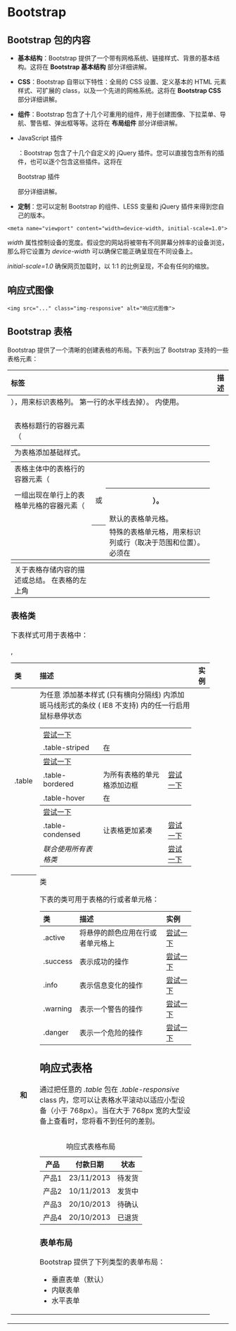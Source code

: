 # Bootstrap 



## Bootstrap 包的内容

- **基本结构**：Bootstrap 提供了一个带有网格系统、链接样式、背景的基本结构。这将在 **Bootstrap 基本结构** 部分详细讲解。

- **CSS**：Bootstrap 自带以下特性：全局的 CSS 设置、定义基本的 HTML 元素样式、可扩展的 class，以及一个先进的网格系统。这将在 **Bootstrap CSS** 部分详细讲解。

- **组件**：Bootstrap 包含了十几个可重用的组件，用于创建图像、下拉菜单、导航、警告框、弹出框等等。这将在 **布局组件** 部分详细讲解。

- JavaScript 插件

  ：Bootstrap 包含了十几个自定义的 jQuery 插件。您可以直接包含所有的插件，也可以逐个包含这些插件。这将在

   

  Bootstrap 插件

   

  部分详细讲解。

  

- **定制**：您可以定制 Bootstrap 的组件、LESS 变量和 jQuery 插件来得到您自己的版本。





```
<meta name="viewport" content="width=device-width, initial-scale=1.0">
```

*width* 属性控制设备的宽度。假设您的网站将被带有不同屏幕分辨率的设备浏览，那么将它设置为 *device-width* 可以确保它能正确呈现在不同设备上。

*initial-scale=1.0* 确保网页加载时，以 1:1 的比例呈现，不会有任何的缩放。



## 响应式图像

```
<img src="..." class="img-responsive" alt="响应式图像">
```

## Bootstrap 表格

Bootstrap 提供了一个清晰的创建表格的布局。下表列出了 Bootstrap 支持的一些表格元素：

| 标签      | 描述                                                         |
| :-------- | :----------------------------------------------------------- |
| <table>   | 为表格添加基础样式。                                         |
| <thead>   | 表格标题行的容器元素（<tr>），用来标识表格列。 第一行的水平线去掉 |
| <tbody>   | 表格主体中的表格行的容器元素（<tr>）。                       |
| <tr>      | 一组出现在单行上的表格单元格的容器元素（<td> 或 <th>）。     |
| <td>      | 默认的表格单元格。                                           |
| <th>      | 特殊的表格单元格，用来标识列或行（取决于范围和位置）。必须在 <thead> 内使用。 |
| <caption> | 关于表格存储内容的描述或总结。  在表格的左上角               |



### 表格类

下表样式可用于表格中：

| 类                   | 描述                                            | 实例                                                         |
| :------------------- | :---------------------------------------------- | :----------------------------------------------------------- |
| .table               | 为任意 <table> 添加基本样式 (只有横向分隔线)    | [尝试一下](https://www.runoob.com/try/try.php?filename=trybs_ref_table&) |
| .table-striped       | 在 <tbody> 内添加斑马线形式的条纹 ( IE8 不支持) | [尝试一下](https://www.runoob.com/try/try.php?filename=trybs_ref_table-striped) |
| .table-bordered      | 为所有表格的单元格添加边框                      | [尝试一下](https://www.runoob.com/try/try.php?filename=trybs_ref_table-bordered) |
| .table-hover         | 在 <tbody> 内的任一行启用鼠标悬停状态           | [尝试一下](https://www.runoob.com/try/try.php?filename=trybs_ref_table-hover) |
| .table-condensed     | 让表格更加紧凑                                  | [尝试一下](https://www.runoob.com/try/try.php?filename=trybs_ref_table-condensed) |
| *联合使用所有表格类* |                                                 | [尝试一下](https://www.runoob.com/try/try.php?filename=trybs_ref_table-all) |







<tr>, <th> 和 <td> 类

下表的类可用于表格的行或者单元格：

| 类       | 描述                             | 实例                                                         |
| :------- | :------------------------------- | :----------------------------------------------------------- |
| .active  | 将悬停的颜色应用在行或者单元格上 | [尝试一下](https://www.runoob.com/try/try.php?filename=trybs_ref_tr_active) |
| .success | 表示成功的操作                   | [尝试一下](https://www.runoob.com/try/try.php?filename=trybs_ref_tr_success) |
| .info    | 表示信息变化的操作               | [尝试一下](https://www.runoob.com/try/try.php?filename=trybs_ref_tr_info) |
| .warning | 表示一个警告的操作               | [尝试一下](https://www.runoob.com/try/try.php?filename=trybs_ref_tr_warning) |
| .danger  | 表示一个危险的操作               | [尝试一下](https://www.runoob.com/try/try.php?filename=trybs_ref_tr_danger) |



## 响应式表格

通过把任意的 *.table* 包在 *.table-responsive* class 内，您可以让表格水平滚动以适应小型设备（小于 768px）。当在大于 768px 宽的大型设备上查看时，您将看不到任何的差别。

## 

<div class="table-responsive">   <table class="table">     <caption>响应式表格布局</caption>     <thead>       <tr>         <th>产品</th>         <th>付款日期</th>         <th>状态</th></tr>     </thead>     <tbody>       <tr>         <td>产品1</td>         <td>23/11/2013</td>         <td>待发货</td></tr>       <tr>         <td>产品2</td>         <td>10/11/2013</td>         <td>发货中</td></tr>       <tr>         <td>产品3</td>         <td>20/10/2013</td>         <td>待确认</td></tr>       <tr>         <td>产品4</td>         <td>20/10/2013</td>         <td>已退货</td></tr>     </tbody>   </table> </div>

### 表单布局

Bootstrap 提供了下列类型的表单布局：

- 垂直表单（默认）
- 内联表单
- 水平表单